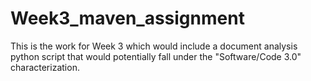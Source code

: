 # Week3_maven_assignment
This is the work for Week 3 which would include a document analysis python script that would potentially fall under the "Software/Code 3.0" characterization.
